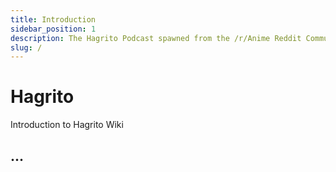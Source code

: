 ```yaml
---
title: Introduction
sidebar_position: 1
description: The Hagrito Podcast spawned from the /r/Anime Reddit Community as a project to help spread our love of anime and get more connected to the content we enjoy!
slug: /
---
```


# Hagrito

Introduction to Hagrito Wiki

## ...